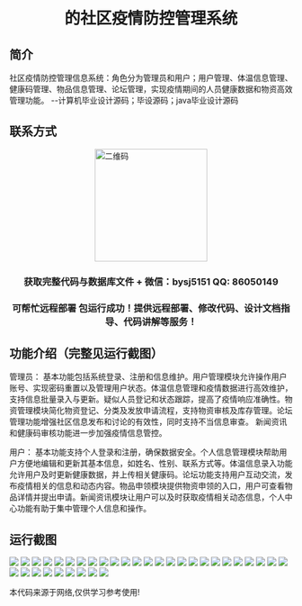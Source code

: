 <p><h1 align="center">的社区疫情防控管理系统</h1></p>

## 简介
社区疫情防控管理信息系统：角色分为管理员和用户；用户管理、体温信息管理、健康码管理、物品信息管理、论坛管理，实现疫情期间的人员健康数据和物资高效管理功能。    --计算机毕业设计源码；毕设源码；java毕业设计源码


## 联系方式
<img src="https://bs-1329754181.cos.ap-shanghai.myqcloud.com/wx.jpg" alt="二维码" style="display: block; margin: 0 auto;" width="200px">
<p><h3 align="center">获取完整代码与数据库文件 + 微信：bysj5151 QQ: 86050149</h3></p>
<p><h3 align="center">可帮忙远程部署 包运行成功！提供远程部署、修改代码、设计文档指导、代码讲解等服务！</h3></p>

## 功能介绍（完整见运行截图）
管理员： 基本功能包括系统登录、注册和信息维护。用户管理模块允许操作用户账号、实现密码重置以及管理用户状态。体温信息管理和疫情数据进行高效维护，支持信息批量录入与更新。疑似人员登记和状态跟踪，提高了疫情响应准确性。物资管理模块简化物资登记、分类及发放申请流程，支持物资审核及库存管理。论坛管理功能增强社区信息发布和讨论的有效性，同时支持不当信息审查。 新闻资讯和健康码审核功能进一步加强疫情信息管控。

用户： 基本功能支持个人登录和注册，确保数据安全。个人信息管理模块帮助用户方便地编辑和更新其基本信息，如姓名、性别、联系方式等。体温信息录入功能允许用户及时更新健康数据，并上传相关健康码。论坛功能支持用户互动交流，发布疫情相关的信息和动态内容。物品申领模块提供物资申领的入口，用户可查看物品详情并提出申请。新闻资讯模块让用户可以及时获取疫情相关动态信息，个人中心功能有助于集中管理个人信息和操作。


## 运行截图
![](https://bs-1329754181.cos.ap-shanghai.myqcloud.com/ssm/CommunityEpidemicPreventionManagementSystem2/img/001.jpg)
![](https://bs-1329754181.cos.ap-shanghai.myqcloud.com/ssm/CommunityEpidemicPreventionManagementSystem2/img/002.jpg)
![](https://bs-1329754181.cos.ap-shanghai.myqcloud.com/ssm/CommunityEpidemicPreventionManagementSystem2/img/003.jpg)
![](https://bs-1329754181.cos.ap-shanghai.myqcloud.com/ssm/CommunityEpidemicPreventionManagementSystem2/img/004.jpg)
![](https://bs-1329754181.cos.ap-shanghai.myqcloud.com/ssm/CommunityEpidemicPreventionManagementSystem2/img/005.jpg)
![](https://bs-1329754181.cos.ap-shanghai.myqcloud.com/ssm/CommunityEpidemicPreventionManagementSystem2/img/006.jpg)
![](https://bs-1329754181.cos.ap-shanghai.myqcloud.com/ssm/CommunityEpidemicPreventionManagementSystem2/img/007.jpg)
![](https://bs-1329754181.cos.ap-shanghai.myqcloud.com/ssm/CommunityEpidemicPreventionManagementSystem2/img/008.jpg)
![](https://bs-1329754181.cos.ap-shanghai.myqcloud.com/ssm/CommunityEpidemicPreventionManagementSystem2/img/009.jpg)
![](https://bs-1329754181.cos.ap-shanghai.myqcloud.com/ssm/CommunityEpidemicPreventionManagementSystem2/img/010.jpg)
![](https://bs-1329754181.cos.ap-shanghai.myqcloud.com/ssm/CommunityEpidemicPreventionManagementSystem2/img/011.jpg)
![](https://bs-1329754181.cos.ap-shanghai.myqcloud.com/ssm/CommunityEpidemicPreventionManagementSystem2/img/012.jpg)
![](https://bs-1329754181.cos.ap-shanghai.myqcloud.com/ssm/CommunityEpidemicPreventionManagementSystem2/img/013.jpg)
![](https://bs-1329754181.cos.ap-shanghai.myqcloud.com/ssm/CommunityEpidemicPreventionManagementSystem2/img/014.jpg)
![](https://bs-1329754181.cos.ap-shanghai.myqcloud.com/ssm/CommunityEpidemicPreventionManagementSystem2/img/015.jpg)
![](https://bs-1329754181.cos.ap-shanghai.myqcloud.com/ssm/CommunityEpidemicPreventionManagementSystem2/img/016.jpg)
![](https://bs-1329754181.cos.ap-shanghai.myqcloud.com/ssm/CommunityEpidemicPreventionManagementSystem2/img/017.jpg)
![](https://bs-1329754181.cos.ap-shanghai.myqcloud.com/ssm/CommunityEpidemicPreventionManagementSystem2/img/018.jpg)
![](https://bs-1329754181.cos.ap-shanghai.myqcloud.com/ssm/CommunityEpidemicPreventionManagementSystem2/img/019.jpg)
![](https://bs-1329754181.cos.ap-shanghai.myqcloud.com/ssm/CommunityEpidemicPreventionManagementSystem2/img/020.jpg)
![](https://bs-1329754181.cos.ap-shanghai.myqcloud.com/ssm/CommunityEpidemicPreventionManagementSystem2/img/021.jpg)
![](https://bs-1329754181.cos.ap-shanghai.myqcloud.com/ssm/CommunityEpidemicPreventionManagementSystem2/img/022.jpg)
![](https://bs-1329754181.cos.ap-shanghai.myqcloud.com/ssm/CommunityEpidemicPreventionManagementSystem2/img/023.jpg)
![](https://bs-1329754181.cos.ap-shanghai.myqcloud.com/ssm/CommunityEpidemicPreventionManagementSystem2/img/024.jpg)
![](https://bs-1329754181.cos.ap-shanghai.myqcloud.com/ssm/CommunityEpidemicPreventionManagementSystem2/img/025.jpg)
![](https://bs-1329754181.cos.ap-shanghai.myqcloud.com/ssm/CommunityEpidemicPreventionManagementSystem2/img/026.jpg)
![](https://bs-1329754181.cos.ap-shanghai.myqcloud.com/ssm/CommunityEpidemicPreventionManagementSystem2/img/027.jpg)
![](https://bs-1329754181.cos.ap-shanghai.myqcloud.com/ssm/CommunityEpidemicPreventionManagementSystem2/img/028.jpg)
![](https://bs-1329754181.cos.ap-shanghai.myqcloud.com/ssm/CommunityEpidemicPreventionManagementSystem2/img/029.jpg)
![](https://bs-1329754181.cos.ap-shanghai.myqcloud.com/ssm/CommunityEpidemicPreventionManagementSystem2/img/030.jpg)
![](https://bs-1329754181.cos.ap-shanghai.myqcloud.com/ssm/CommunityEpidemicPreventionManagementSystem2/img/031.jpg)
![](https://bs-1329754181.cos.ap-shanghai.myqcloud.com/ssm/CommunityEpidemicPreventionManagementSystem2/img/032.jpg)
![](https://bs-1329754181.cos.ap-shanghai.myqcloud.com/ssm/CommunityEpidemicPreventionManagementSystem2/img/033.jpg)
![](https://bs-1329754181.cos.ap-shanghai.myqcloud.com/ssm/CommunityEpidemicPreventionManagementSystem2/img/034.jpg)

<p>本代码来源于网络,仅供学习参考使用!</p>
